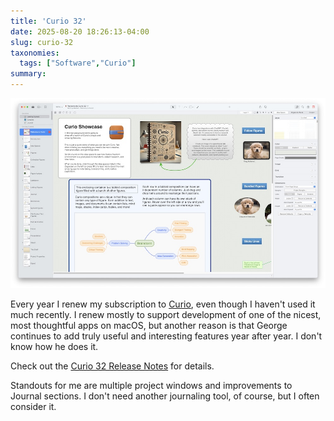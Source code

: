 ```yaml
---
title: 'Curio 32'
date: 2025-08-20 18:26:13-04:00
slug: curio-32
taxonomies:
  tags: ["Software","Curio"]
summary: 
---
```


![Curio screenshot](curio.jpg "Welcome To Curio 32")

Every year I renew my subscription to [Curio](https://www.zengobi.com), even though I haven't used it much recently. I renew mostly to support development of one of the nicest, most thoughtful apps on macOS, but another reason is that George continues to add truly useful and interesting features year after year. I don't know how he does it.

Check out the [Curio 32 Release Notes](https://www.zengobi.com/curio/releasenotes/?v=32) for details.

Standouts for me are multiple project windows and improvements to Journal sections. I don't need another journaling tool, of course, but I often consider it.

